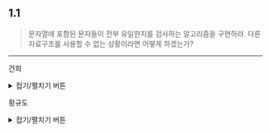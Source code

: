 ## 1.1
>  문자열에 포함된 문자들이 전부 유일한지를 검사하는 알고리즘을 구현하라. 
>  다른 자료구조를 사용할 수 없는 상황이라면 어떻게 하겠는가?
***

건희
<details>
<summary>접기/펼치기 버튼</summary>

문자열 제한 조건 : 문자열의 값이 모두 소문자 알파벳인 경우
  
1. 배열을 사용하지 못하는 경우  
```
  배열 자료구조를 사용할 수 없는 경우에는 두 번의 for문을 사용하여 한 문자를 집어 다른 문자들과 일일히 비교하면서 중복을 검사할 수 있다. 
  따라서 해당 풀이법은 for문을 두개 이용하여 문자열을 두번 검사하므로 복잡도는 O(n^2) 이 나오게 된다.
```
2.1 배열을 사용할 수 있는 경우
```
  배열을 사용할 수 있는경우 알파벳 개수만큼 int 배열을 선언해준다. 배열 내부의 값은 0으로 초기화해준다. 그리고 처음 문자열을 돌면서 해당 알파벳이 몇번 체크되었는지 개수를 세준다. 
  for 문이 끝났다면 int 배열을 모두 검사하여 알파벳의 사용 갯수가 2 이상인 배열이 있다면 해당 문자열에 포함된 문자들이 전부 유일하지 않다는 것을 알 수 있다. 
```
  
2.2 배열을 사용하는 경우의 코드 

``` c
#include <stdio.h>

int main(int argc, char* argv[])
{
	int   alpha[26] = {0,};
	char  *s = argv[1];
	
	while (*s != '\0')
	{
		alpha[*s - 'a'] += 1;
		s++;
	}

	for (int i = 0; i < 26; i++)
	{
		if (alpha[i] > 1)
		{
			printf("중복\n");
			return -1;
		}
	}
	printf("유일한 문자열\n");
	return 0;
}  
```
  
</details>

황규도
<details>
<summary>접기/펼치기 버튼</summary>
Concept:  
```
  알파벳 하나와 소수 1개를 1:1 대응한다. 
  매칭된 소수의 곱을 저장한 후, 문자열을 순회하면서 알파벳에 대응하는 소수의 나머지 값을 확인한다.  
  나머지 값이 0인 경우, 대응하는 소수로 나누고 문자열이 종료될 때까지 반복한다.  
```  
	
``` python
def solve(myStr):  
    mult_primes = sum([NthPrime(i) for i in range(26)])  
    
    for chr in myStr:  
        curr_prime = NthPrime(ord(chr) - ord("a"))   
        if mult_primes % curr_prime != 0:  
            return False  
        mult_primes //= curr_prime  
    
    return True  
```
</details>  
